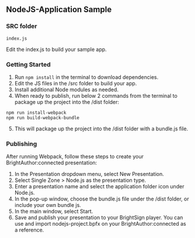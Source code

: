 ## NodeJS-Application Sample
### SRC folder
```
index.js
```

Edit the index.js to build your sample app.


### Getting Started
1. Run ```npm install``` in the terminal to download dependencies.
2. Edit the JS files in the /src folder to build your app.
3. Install additional Node modules as needed.
4. When ready to publish, run below 2 commands from the terminal to package up the project into the /dist folder:
```
npm run install-webpack
npm run build-webpack-bundle
```
5. This will package up the project into the /dist folder with a bundle.js file.


### Publishing
After running Webpack, follow these steps to create your BrightAuthor:connected presentation:

1. In the Presentation dropdown menu, select New Presentation.
2. Select Single Zone > Node.js as the presentation type.
3. Enter a presentation name and select the application folder icon under Node.js.
4. In the pop-up window, choose the bundle.js file under the /dist folder, or include your own bundle js.
5. In the main window, select Start.
6. Save and publish your presentation to your BrightSign player. You can use and import nodejs-project.bpfx on your BrightAuthor:connected as a reference.
